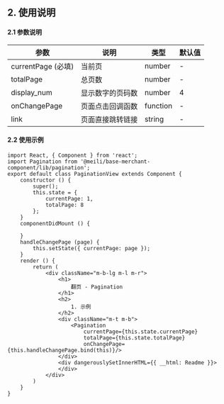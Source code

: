 ## 2. 使用说明

#### 2.1 参数说明

| 参数        | 说明           | 类型         |   默认值       |
| ------------ | ------------- | ------------ | ------------  |
| currentPage (必填)       | 当前页           | number       | -        |
| totalPage    | 总页数      | number       | -    |
| display_num     | 显示数字的页码数   | number | 4 | 
| onChangePage     | 页面点击回调函数   | function | - | 
| link     | 页面直接跳转链接   | string | - | 

#### 2.2 使用示例
	import React, { Component } from 'react';
	import Pagination from '@meili/base-merchant-component/lib/pagination';
	export default class PaginationView extends Component {
		constructor () {
			super();
			this.state = {
				currentPage: 1,
				totalPage: 8
			};
		}
		componentDidMount () {
			
		}
		handleChangePage (page) {
	    	this.setState({ currentPage: page });
	    }
		render () {
			return (
				<div className="m-b-lg m-l m-r">
					<h1>
						翻页 - Pagination
					</h1>
					<h2>
						1. 示例
					</h2>
					<div className="m-t m-b">
					 	<Pagination 
					 		currentPage={this.state.currentPage} 
					 		totalPage={this.state.totalPage} 
					 		onChangePage={this.handleChangePage.bind(this)}/>
					</div>
					<div dangerouslySetInnerHTML={{ __html: Readme }}>
					</div>
				</div>
			)
		}
	}
	





